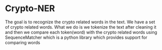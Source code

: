 # Crypto-NER

The goal is to recognize the crypto related words in the text. We have a set of crypto related words. What we do is we tokenize the text after cleaning it and then we compare each token(word) with the crypto related words using SequenceMatcher which is a python library which provides support for comparing words
